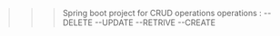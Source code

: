 >>>  Spring boot project for CRUD operations
>>> operations :
      --DELETE
      --UPDATE
      --RETRIVE
      --CREATE
